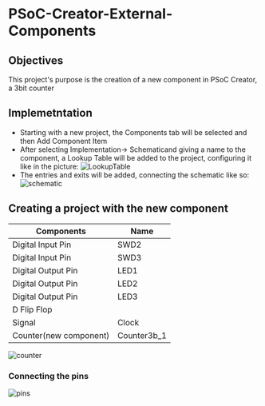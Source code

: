 # PSoC-Creator-External-Components

## Objectives
This project's purpose is the creation of a new component in PSoC Creator, a 3bit counter

## Implemetntation
- Starting with a new project, the Components tab will be selected and then Add Component Item
- After selecting Implementation-> Schematicand giving a name to the component, a Lookup Table will be added to the project, configuring it like in the picture:
  ![LookupTable](https://github.com/andreeadiaconu55/PSoC-Creator-External-Components/assets/132846833/e50c99d4-d2d3-47a3-8e56-6b6e7b77983c)
- The entries and exits will be added, connecting the schematic like so:
  ![schematic](https://github.com/andreeadiaconu55/PSoC-Creator-External-Components/assets/132846833/1b1329ab-51bf-448b-ac5b-d3b2403e5ce9)


## Creating a project with the new component

| Components | Name |
| ------ | ------ |
| Digital Input Pin | SWD2 |
| Digital Input Pin | SWD3 |
| Digital Output Pin | LED1 |
| Digital Output Pin | LED2 |
| Digital Output Pin | LED3 |
| D Flip Flop | |
| Signal | Clock |
| Counter(new component) | Counter3b_1 |

![counter](https://github.com/andreeadiaconu55/PSoC-Creator-External-Components/assets/132846833/87b95913-a6cd-4e37-a3fe-ded1d16e3fe1)

### Connecting the pins
![pins](https://github.com/andreeadiaconu55/PSoC-Creator-External-Components/assets/132846833/eb71aa88-0425-4a45-8035-345954e15325)
